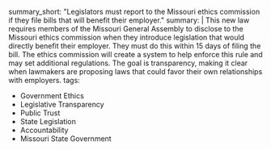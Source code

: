summary_short: "Legislators must report to the Missouri ethics commission if they file bills that will benefit their employer."
summary: |
  This new law requires members of the Missouri General Assembly to disclose to the Missouri ethics commission when they introduce legislation that would directly benefit their employer. They must do this within 15 days of filing the bill. The ethics commission will create a system to help enforce this rule and may set additional regulations. The goal is transparency, making it clear when lawmakers are proposing laws that could favor their own relationships with employers.
tags:
  - Government Ethics
  - Legislative Transparency
  - Public Trust
  - State Legislation
  - Accountability
  - Missouri State Government
